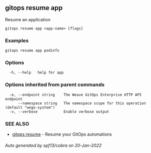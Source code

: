 ## gitops resume app

Resume an application

```
gitops resume app <app-name> [flags]
```

### Examples

```
gitops resume app podinfo
```

### Options

```
  -h, --help   help for app
```

### Options inherited from parent commands

```
  -e, --endpoint string    The Weave GitOps Enterprise HTTP API endpoint
      --namespace string   The namespace scope for this operation (default "wego-system")
  -v, --verbose            Enable verbose output
```

### SEE ALSO

* [gitops resume](gitops_resume.md)	 - Resume your GitOps automations

###### Auto generated by spf13/cobra on 20-Jan-2022
